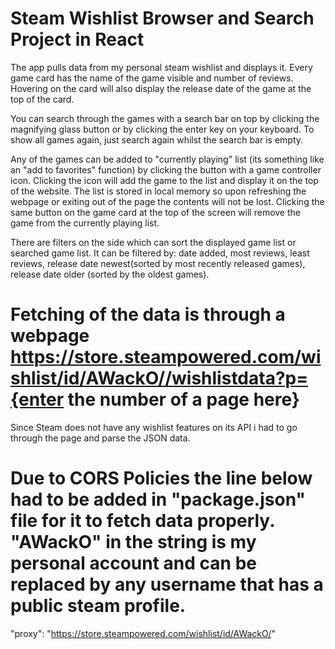 # Steam Wishlist Browser and Search Project in React

The app pulls data from my personal steam wishlist and displays it. Every game card has the name of the game visible and number of reviews. Hovering on the card will also display the release date of the game at the top of the card.

You can search through the games with a search bar on top by clicking the magnifying glass button or by clicking the enter key on your keyboard. To show all games again, just search again whilst the search bar is empty.

Any of the games can be added to "currently playing" list (its something like an "add to favorites" function) by clicking the button with a game controller icon. Clicking the icon will add the game to the list and display it on the top of the website. The list is stored in local memory so upon refreshing the webpage or exiting out of the page the contents will not be lost. Clicking the same button on the game card at the top of the screen will remove the game from the currently playing list.

There are filters on the side which can sort the displayed game list or searched game list. It can be filtered by: date added, most reviews, least reviews, release date newest(sorted by most recently released games), release date older (sorted by the oldest games).

# Fetching of the data is through a webpage https://store.steampowered.com/wishlist/id/AWackO//wishlistdata?p={enter the number of a page here}

Since Steam does not have any wishlist features on its API i had to go through the page and parse the JSON data.

# Due to CORS Policies the line below had to be added in "package.json" file for it to fetch data properly. "AWackO" in the string is my personal account and can be replaced by any username that has a public steam profile.

"proxy": "https://store.steampowered.com/wishlist/id/AWackO/"
